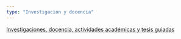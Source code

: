 ```yaml
---
type: "Investigación y docencia"
---
```


<i class="fa fa-line-chart fa-1.5x" style="color: DARKGRAY;"></i> [Investigaciones, docencia, actividades académicas y tesis guiadas](proyectos/)


